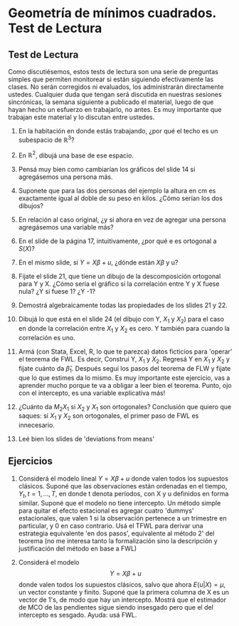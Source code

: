 # Geometría de mínimos cuadrados. Test de Lectura
## Test de Lectura

Como discutiésemos, estos tests de lectura son una serie de preguntas simples que permiten monitorear si están siguiendo efectivamente las clases. No serán corregidos ni evaluados, los administrarán directamente ustedes. Cualquier duda que tengan será discutida en nuestras sesiones sincrónicas, la semana siguiente a publicado el material, luego de que hayan hecho un esfuerzo en trabajarlo, no antes. Es muy importante que trabajan este material y lo discutan entre ustedes.

1. En la habitación en donde estás trabajando, ¿por qué el techo es un subespacio de $\mathbb{R}^3$?

2. En $\mathbb{R}^2$, dibujá una base de ese espacio.

3. Pensá muy bien como cambiarían los gráficos del slide 14 si agregásemos una persona más.

4. Suponete que para las dos personas del ejemplo la altura en cm es exactamente igual al doble de su peso en kilos. ¿Cómo serían los dos dibujos?

5. En relación al caso original, ¿y si ahora en vez de agregar una persona agregásemos una variable más?

6. En el slide de la página 17, intuitivamente, ¿por qué e es ortogonal a $S(X)$?

7. En el mismo slide, si $Y = X\beta + u$, ¿dónde están $X\beta$ y u?

8. Fijate el slide 21, que tiene un dibujo de la descomposición ortogonal para Y y X. ¿Cómo sería el gráfico si la correlación entre Y y X fuese nula? ¿Y si fuese 1? ¿Y -1?

9. Demostrá algebraicamente todas las propiedades de los slides 21 y 22.

10. Dibujá lo que está en el slide 24 (el dibujo con Y, $X_1$ y $X_2$) para el caso en donde la correlación entre $X_1$ y $X_2$ es cero. Y también para cuando la correlación es uno.

11. Armá (con Stata, Excel, R, lo que te parezca) datos ficticios para 'operar' el teorema de FWL. Es decir, Construí Y, $X_1$ y $X_2$. Regresá Y en $X_1$ y $X_2$ y fijate cuánto da $\hat{\beta}_1$. Después seguí los pasos del teorema de FLW y fijate que lo que estimes da lo mismo. Es muy importante este ejercicio, vas a aprender mucho porque te va a obligar a leer bien el teorema. Punto, ojo con el intercepto, es una variable explicativa más!

12. ¿Cuánto da $M_2 X_1$ si $X_2$ y $X_1$ son ortogonales? Conclusión que quiero que saques: si $X_1$ y $X_2$ son ortogonales, el primer paso de FWL es innecesario.

13. Leé bien los slides de 'deviations from means'

## Ejercicios

1. Considerá el modelo lineal $Y = X\beta + u$ donde valen todos los supuestos clásicos. Suponé que las observaciones están ordenadas en el tiempo, $Y_t, t = 1, \ldots, T$, en donde t denota períodos, con X y u definidos en forma similar. Suponé que el modelo no tiene intercepto. Un método simple para quitar el efecto estacional es agregar cuatro 'dummys' estacionales, que valen 1 si la observación pertenece a un trimestre en particular, y 0 en caso contrario. Usá el TFWL para derivar una estrategia equivalente 'en dos pasos', equivalente al método 2' del teorema (no me interesa tanto la formalización sino la descripción y justificación del método en base a FWL)

2. Considerá el modelo
  $$Y = X\beta + u$$
  donde valen todos los supuestos clásicos, salvo que ahora $E(u|X) = \mu$, un vector constante y finito. Suponé que la primera columna de X es un vector de 1's, de modo que hay un intercepto. Mostrá que el estimador de MCO de las pendientes sigue siendo insesgado pero que el del intercepto es sesgado. Ayuda: usá FWL.